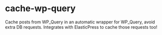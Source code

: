 # cache-wp-query
Cache posts from WP_Query in an automatic wrapper for WP_Query, avoid extra DB requests. Integrates with ElasticPress to cache those requests too!
